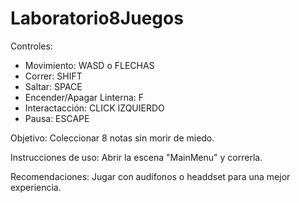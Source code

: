 # Laboratorio8Juegos

Controles:
  - Movimiento: WASD o FLECHAS
  - Correr: SHIFT
  - Saltar: SPACE
  - Encender/Apagar Linterna: F
  - Interactacción: CLICK IZQUIERDO
  - Pausa: ESCAPE
  
Objetivo: Coleccionar 8 notas sin morir de miedo.

Instrucciones de uso: Abrir la escena "MainMenu" y correrla.

Recomendaciones: Jugar con audífonos o headdset para una mejor experiencia.
